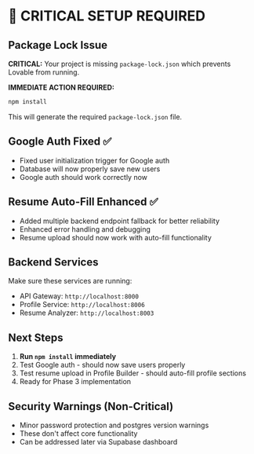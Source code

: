 # 🚨 CRITICAL SETUP REQUIRED

## Package Lock Issue
**CRITICAL:** Your project is missing `package-lock.json` which prevents Lovable from running.

**IMMEDIATE ACTION REQUIRED:**
```bash
npm install
```

This will generate the required `package-lock.json` file.

## Google Auth Fixed ✅
- Fixed user initialization trigger for Google auth
- Database will now properly save new users
- Google auth should work correctly now

## Resume Auto-Fill Enhanced ✅
- Added multiple backend endpoint fallback for better reliability
- Enhanced error handling and debugging
- Resume upload should now work with auto-fill functionality

## Backend Services
Make sure these services are running:
- API Gateway: `http://localhost:8000`
- Profile Service: `http://localhost:8006` 
- Resume Analyzer: `http://localhost:8003`

## Next Steps
1. **Run `npm install` immediately**
2. Test Google auth - should now save users properly
3. Test resume upload in Profile Builder - should auto-fill profile sections
4. Ready for Phase 3 implementation

## Security Warnings (Non-Critical)
- Minor password protection and postgres version warnings
- These don't affect core functionality
- Can be addressed later via Supabase dashboard